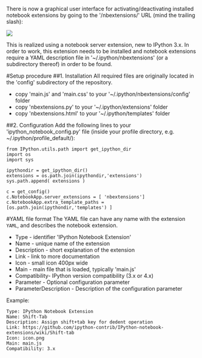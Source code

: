 There is now a graphical user interface for activating/deactivating installed notebook extensions by going to the '/nbextensions/' URL (mind the trailing slash):

![](https://github.com/ipython-contrib/IPython-notebook-extensions/raw/master/wiki-images/notebook-configuration.png)

This is realized using a notebook server extension, new to IPython 3.x. 
In order to work, this extension needs to be installed and notebook extensions require a YAML description file in '~/.ipython/nbextensions' (or a subdirectory thereof) in order to be found.

#Setup procedure
##1. Installation
All required files are originally located in the 'config' subdirectory of the repository.
 * copy 'main.js' and 'main.css' to your '~/.ipython/nbextensions/config' folder
 * copy 'nbextensions.py' to your '~/.ipython/extensions' folder
 * copy 'nbextensions.html' to your '~/.ipython/templates' folder

##2. Configuration
Add the following lines to your 'ipython_notebook_config.py' file (inside your profile directory, e.g. ~/.ipython/profile_default/):
```
from IPython.utils.path import get_ipython_dir
import os
import sys

ipythondir = get_ipython_dir()
extensions = os.path.join(ipythondir,'extensions') 
sys.path.append( extensions )

c = get_config()
c.NotebookApp.server_extensions = [ 'nbextensions']
c.NotebookApp.extra_template_paths = [os.path.join(ipythondir,'templates') ]
```

#YAML file format
The YAML file can have any name with the extension `YAML`, and describes the notebook extension.

* Type         - identifier 'IPython Notebook Extension'
* Name         - unique name of the extension
* Description  - short explanation of the extension
* Link         - link to more documentation
* Icon         - small icon 400px wide
* Main         - main file that is loaded, typically 'main.js'
* Compatibility- IPython version compatibility (3.x or 4.x)
* Parameter    - Optional configuration parameter
* ParameterDescription -  Description of the configuration parameter

Example:
```
Type: IPython Notebook Extension
Name: Shift-Tab
Description: Assign shift+tab key for dedent operation
Link: https://github.com/ipython-contrib/IPython-notebook-extensions/wiki/Shift-tab
Icon: icon.png
Main: main.js
Compatibility: 3.x 
```
